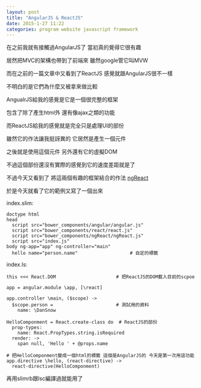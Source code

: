 ```yaml
---
layout: post
title: "AngularJS & ReactJS"
date: 2015-1-27 11:22
categories: program website javascript framework
---
```


在之前我就有接觸過AngularJS了 當初真的覺得它很有趣

居然把MVC的架構也帶到了前端來 雖然google管它叫MVW

而在之前的一篇文章中又看到了ReactJS 感覺就跟AngularJS很不一樣

不明白的是它們為什麼又被拿來做比較

AngualrJS給我的感覺是它是一個很完整的框架

包含了除了產生html外 還有像ajax之類的功能

而ReactJS給我的感覺就是完全只是處理UI的部份

雖然它的作法讓我挺訝異的 它居然是產生一個元件

之後就是使用這個元件 另外還有它的虛擬DOM

不過這個部份還沒有實際的感覺到它的速度差距就是了

不過今天又看到了 將這兩個有趣的框架結合的作法 [ngReact](https://github.com/davidchang/ngReact)

於是今天就看了它的範例又寫了一個出來

index.slim:

```slim
doctype html
head
  script src="bower_components/angular/angular.js"
  script src="bower_components/react/react.js"
  script src="bower_components/ngReact/ngReact.js"
  script src="index.js"
body ng-app="app" ng-controller="main"
  hello name="person.name"                   # 自定的標籤
```

index.ls:

```livescript
this <<< React.DOM                      # 把ReactJS的DOM載入目前的scpoe

app = angular.module \app, [\react]

app.controller \main, ($scope) ->
  $scope.person =                       # 測試用的資料
    name: \DanSnow

HelloComponment = React.create-class do  # ReactJS的部份
  prop-types:
    name: React.PropTypes.string.isRequired
  render: ->
    span null, 'Hello ' + @props.name

# 把HelloComponment變成一個html的標籤 這個是AngularJS的 今天是第一次用這功能
app.directive \hello, (react-directive) ->
  react-directive(HelloComponment)
```

再用slimrb跟lsc編譯過就能用了
